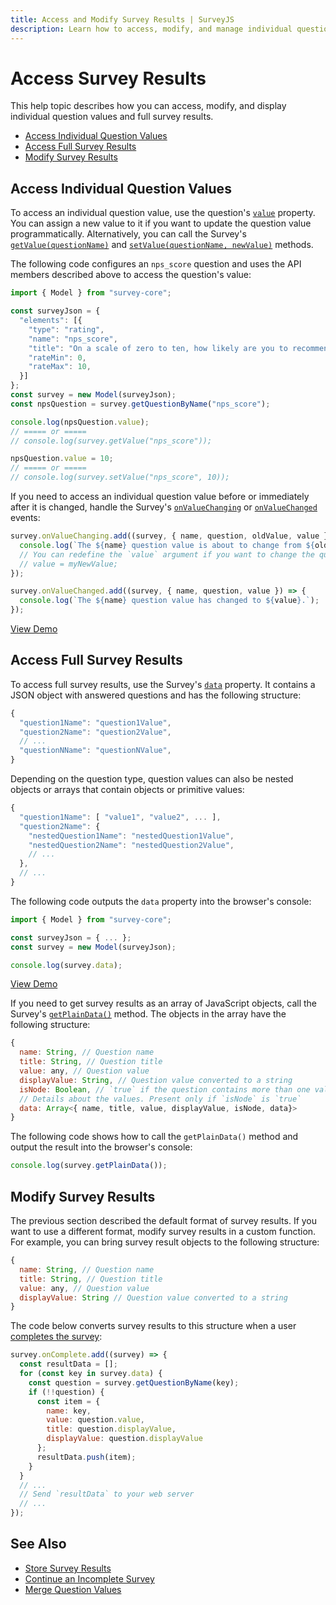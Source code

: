 ```yaml
---
title: Access and Modify Survey Results | SurveyJS
description: Learn how to access, modify, and manage individual question values and full survey results using ready-to-use code examples of this comprehensive guide.
---
```


# Access Survey Results

This help topic describes how you can access, modify, and display individual question values and full survey results.

- [Access Individual Question Values](#access-individual-question-values)
- [Access Full Survey Results](#access-full-survey-results)
- [Modify Survey Results](#modify-survey-results)

## Access Individual Question Values

To access an individual question value, use the question's [`value`](/Documentation/Library?id=Question#value) property. You can assign a new value to it if you want to update the question value programmatically. Alternatively, you can call the Survey's [`getValue(questionName)`](/Documentation/Library?id=surveymodel#getValue) and [`setValue(questionName, newValue)`](/Documentation/Library?id=surveymodel#setValue) methods.

The following code configures an `nps_score` question and uses the API members described above to access the question's value:

```js
import { Model } from "survey-core";

const surveyJson = {
  "elements": [{
    "type": "rating",
    "name": "nps_score",
    "title": "On a scale of zero to ten, how likely are you to recommend our product to a friend or colleague?",
    "rateMin": 0,
    "rateMax": 10,
  }]
};
const survey = new Model(surveyJson);
const npsQuestion = survey.getQuestionByName("nps_score");

console.log(npsQuestion.value);
// ===== or =====
// console.log(survey.getValue("nps_score"));

npsQuestion.value = 10;
// ===== or =====
// console.log(survey.setValue("nps_score", 10));
```

If you need to access an individual question value before or immediately after it is changed, handle the Survey's [`onValueChanging`](/Documentation/Library?id=surveymodel#onValueChanging) or [`onValueChanged`](/Documentation/Library?id=surveymodel#onValueChanged) events:

```js
survey.onValueChanging.add((survey, { name, question, oldValue, value }) => {
  console.log(`The ${name} question value is about to change from ${oldValue} to ${value}.`);
  // You can redefine the `value` argument if you want to change the question value:
  // value = myNewValue;
});

survey.onValueChanged.add((survey, { name, question, value }) => {
  console.log(`The ${name} question value has changed to ${value}.`);
});
```

[View Demo](https://surveyjs.io/form-library/examples/auto-populate-form-fields/ (linkStyle))

## Access Full Survey Results

To access full survey results, use the Survey's [`data`](/Documentation/Library?id=surveymodel#data) property. It contains a JSON object with answered questions and has the following structure:

```js
{
  "question1Name": "question1Value",
  "question2Name": "question2Value",
  // ...
  "questionNName": "questionNValue",
}
```

Depending on the question type, question values can also be nested objects or arrays that contain objects or primitive values:

```js
{
  "question1Name": [ "value1", "value2", ... ],
  "question2Name": {
    "nestedQuestion1Name": "nestedQuestion1Value",
    "nestedQuestion2Name": "nestedQuestion2Value",
    // ...
  },
  // ...
}
```

The following code outputs the `data` property into the browser's console:

```js
import { Model } from "survey-core";

const surveyJson = { ... };
const survey = new Model(surveyJson);

console.log(survey.data);
```

[View Demo](https://surveyjs.io/form-library/examples/survey-editprevious/ (linkStyle))

If you need to get survey results as an array of JavaScript objects, call the Survey's [`getPlainData()`](/Documentation/Library?id=surveymodel#getPlainData) method. The objects in the array have the following structure:

```js
{
  name: String, // Question name
  title: String, // Question title
  value: any, // Question value
  displayValue: String, // Question value converted to a string
  isNode: Boolean, // `true` if the question contains more than one value
  // Details about the values. Present only if `isNode` is `true`
  data: Array<{ name, title, value, displayValue, isNode, data}>
}
```

The following code shows how to call the `getPlainData()` method and output the result into the browser's console:

```js
console.log(survey.getPlainData());
```

## Modify Survey Results

The previous section described the default format of survey results. If you want to use a different format, modify survey results in a custom function. For example, you can bring survey result objects to the following structure:

```js
{
  name: String, // Question name
  title: String, // Question title
  value: any, // Question value
  displayValue: String // Question value converted to a string
}
```

The code below converts survey results to this structure when a user [completes the survey](https://surveyjs.io/Documentation/Library?id=surveymodel#onComplete):

```js
survey.onComplete.add((survey) => {
  const resultData = [];
  for (const key in survey.data) {
    const question = survey.getQuestionByName(key);
    if (!!question) {
      const item = {
        name: key,
        value: question.value,
        title: question.displayValue,
        displayValue: question.displayValue
      };
      resultData.push(item);
    }
  }
  // ...
  // Send `resultData` to your web server
  // ...
});
```

## See Also

- [Store Survey Results](/Documentation/Library?id=handle-survey-results-store)
- [Continue an Incomplete Survey](/Documentation/Library?id=handle-survey-results-continue-incomplete)
- [Merge Question Values](/Documentation/Library?id=design-survey-merge-question-values)